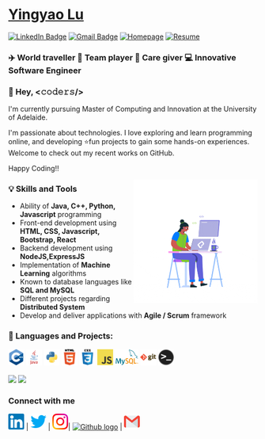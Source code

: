 # [Yingyao Lu](http://yingyao.xyz)

[![LinkedIn Badge](https://img.shields.io/badge/-Yingyao%20Lu-blue?logo=Linkedin&logoColor=white&link=https://www.linkedin.com/in/yingyaolu)](http://www.linkedin.com/in/yingyaolu)
[![Gmail Badge](https://img.shields.io/badge/-emilylu123@gmail.com-c14438?logo=Gmail&logoColor=white&link=mailto:bajajyash42828@gmail.com)](mailto:emilylu123@gmail.com)
[![Homepage](https://img.shields.io/badge/Homepage-http://yingyao.codes-success?link=http://yingyao.xyz)](http://yingyao.xyz)
[![Resume](https://img.shields.io/badge/Resume-Download%20here-blueviolet?link=http://yingyao.codes/Resume2020.pdf)](http://yingyao.codes/Resume2020.pdf)

### ✈️ World traveller 🤝 Team player 💖 Care giver 💻 Innovative Software Engineer

### 💬 Hey, <𝚌𝚘𝚍𝚎𝚛𝚜/>

I'm currently pursuing Master of Computing and Innovation at the University of Adelaide.

I'm passionate about technologies. I love exploring and learn programming online, and developing ⭐fun projects to gain some hands-on experiences.<br />
Welcome to check out my recent works on GitHub.

Happy Coding!!

<img align="right" alt="GIF" src="/assets/queen.gif" width="250px" />

### 💡 Skills and Tools

- Ability of **Java, C++, Python, Javascript** programming
- Front-end development using **HTML, CSS, Javascript, Bootstrap, React**
- Backend development using **NodeJS,ExpressJS**
- Implementation of **Machine Learning** algorithms
- Known to database languages like **SQL and MySQL**
- Different projects regarding **Distributed System**
- Develop and deliver applications with **Agile / Scrum** framework

### 📝 Languages and Projects:

<div><img height="32" src="/assets/cpp.png">
<img height="32" src="/assets/java.png">
<img height="32" src="/assets/python.png">
<img height="32" src="/assets/html.png">
<img height="32" src="/assets/css.png">
<img height="32" src="/assets/javascript.png">
<img height="32" src="/assets/mysql.png">
<img height="32" src="/assets/git.png">
<img height="32" src="/assets/terminal.png"></div>
<br/>

<img width='500px' src='https://github-readme-stats.vercel.app/api/top-langs/?username=emilylu123&layout=compact&langs_count=10&show_icons=true&hide=CMake,makefile,css,c'>
<img width='500px' src='https://github-readme-stats.vercel.app/api?username=emilylu123&&hide=prs,issues,contrib&show_icons=true'>

### Connect with me

[<img src="/assets/Linkedin.svg" alt="Linkedin Logo" width="32">](https://in.linkedin.com/in/yingyaolu) | [<img src="/assets/Twitter.svg" alt="Twitter Logo" width="32">](https://twitter.com/emilylu123) | [<img src="/assets/Instagram.svg" alt="instagram logo" width="32">](https://www.instagram.com/emilylu123/)| [<img src="https://cdn.svgporn.com/logos/github-icon.svg" alt="Github logo" width="34">](https://github.com/emilylu123) | [<img src="/assets/Gmail.svg" alt="Gmail logo" height="32">](mailto:emilylu123@gmail.com)
